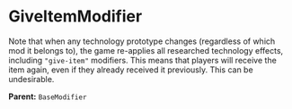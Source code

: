 # GiveItemModifier

Note that when any technology prototype changes (regardless of which mod it belongs to), the game re-applies all researched technology effects, including `"give-item"` modifiers. This means that players will receive the item again, even if they already received it previously. This can be undesirable.

**Parent:** `BaseModifier`

